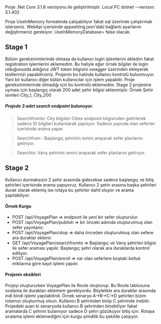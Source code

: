 ﻿Proje .Net Core 3.1.8 versiyonu ile geliştirilmiştir. Local PC dotnet --version: 3.1.402

Proje UseInMemory formatında çalışabiliyor fakat sql üzerinde çalıştırmak isterseniz. WebApi içerisinde appsetting.json'daki bağlantı ayarlarını değiştirmeniz gerekiyor. UseInMemoryDatabase= false olacak.

## Stage 1
Bölüm gereksinimlerinde olmasa da kullanıcı login işlemlerini ekledim fakat registration işlemlerini eklemedim.
Bu haliyle eğer örnek bilgiler ile login olduğunuzda aldığınız JWT token bilgisini swagger üzerinden ekleyerek testlerinizi yapabilirsiniz.
Projenin bu halinde kullanıcı kontrolü bulunmuyor. Yani bir kullanıcı diğer bütün kullanıcılar için işlem yapabilir. Proje gereksinimlerinde olmadığı için bu kontrolü eklemedim.
Stage 2 projesine uyması için başlangıç olarak 200 adet şehir bilgisi eklenmiştir. Örnek Şehir isimleri City_1, City_200

##### Projede 3 adet search endpoint  bulunuyor. 
> Searchfromto: City bilgileri Cities endpoint bilgisinden getirilerek sadece ID bilgileri kullanılarak yapılıyor. Sadece yayında olan seferler içerisinde arama yapar.

> Searchfrom : Başlangıç şehrinin ismini arayarak sefer planlarını getiriyor.

> Searchto: Varış şehrinin ismini arayarak sefer planlarını getiriyor.

## Stage 2
Kullanıcı durmaksızın 2 şehir arasında gidecekse sadece başlangıç ve bitiş şehirleri içerisinde arama yapıyoruz. Kullanıcı 2 şehir arasına başka şehirleri durak olarak eklemiş ise rotaya bu şehirler dahil oluyor ve arama yapılabiliyor.

#### Örnek Kurgu
* POST /api/VoyagePlan => endpoint ile yeni bir sefer oluşturulur.
* POST /api/VoyagePlan/publish => bir önceki adımda oluşturulmuş olan sefer yayınlanır.
* POST /api/VoyagePlan/stop => daha önceden oluşturulmuş olan sefere ara duraklar eklenir.
* GET /api/VoyagePlan/searchfromto => Başlangıç ve Varış şehirleri bilgisi ile sefer araması yapılır. Başlangıç şehri olarak ara duraklarda kontrol ediliyor.
* POST /api/VoyagePlan/enroll  => var olan seferlere boştaki koltuk miktarına göre kayıt işlemi yapılır.

#### Projenin eksikleri
Projeyi oluştururken VoyagePlan ile Route oluşturup. Bu Route tablosuna sıralama ile durakları eklemem gerekiyordu. Böylelikle ara duraklar arasında indi bindi işlemi yapılabilirdi. Örnek senaryo A->B->C->D şehirleri bizim rotamızı oluşturmuş olsun. Kullanıcı B şehrinden binip C şehrinde inebilir. Projedeki şuan ki senaryoda kullanıcı B şehrinden binebiliyor fakat aramalarda C şehrini bulamıyor sadece D şehri gözüküyor bitiş için. Rotaya sıralama işlemi eklemediğim için kurgu şimdilik bu şekilde çalışıyor.

